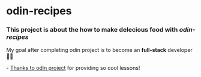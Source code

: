 # odin-recipes

<h3>This project is about the how to make <b>delecious food</b> with <i>odin-recipes</i></h3>
<p>My goal after completing odin project is to become an <b>full-stack</b> developer 👩‍💻</p>
<p>- <u>Thanks to odin project</u> for providing so cool lessons!</p>